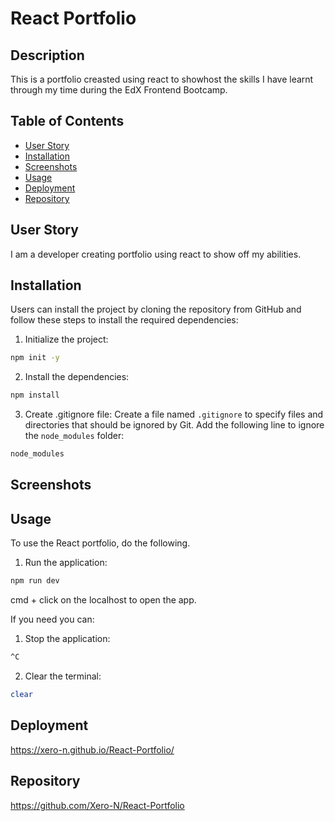 # React Portfolio

## Description

This is a portfolio creasted using react to showhost the skills I have learnt through my time during the EdX Frontend Bootcamp.

## Table of Contents

- [User Story](#user-story)
- [Installation](#installation)
- [Screenshots](#screenshots)
- [Usage](#usage)
- [Deployment](#deployment)
- [Repository](#repository)

## User Story

I am a developer creating portfolio using react to show off my abilities.

## Installation

Users can install the project by cloning the repository from GitHub and follow these steps to install the required dependencies:

1. Initialize the project:

```bash
npm init -y
```

2. Install the dependencies:

```bash
npm install
```

3. Create .gitignore file:
   Create a file named `.gitignore` to specify files and directories that should be ignored by Git. Add the following line to ignore the `node_modules` folder:

```bash
node_modules
```

## Screenshots

<!-- ![Deployed Home](assets/images/team-generator-user-input.png)
This screenshot showing my homepage

![Directory](assets/images/team-generator-output.png)
This screenshot showing my directory -->

## Usage

To use the React portfolio, do the following.

1. Run the application:

```bash
npm run dev
```

cmd + click on the localhost to open the app.

If you need you can:

1. Stop the application:

```bash
^C
```

2. Clear the terminal:

```bash
clear
```

## Deployment

https://xero-n.github.io/React-Portfolio/

## Repository

https://github.com/Xero-N/React-Portfolio
